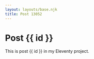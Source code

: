 ```yaml
---
layout: layouts/base.njk
title: Post 13052
---
```


# Post {{ id }}

This is post {{ id }} in my Eleventy project.
